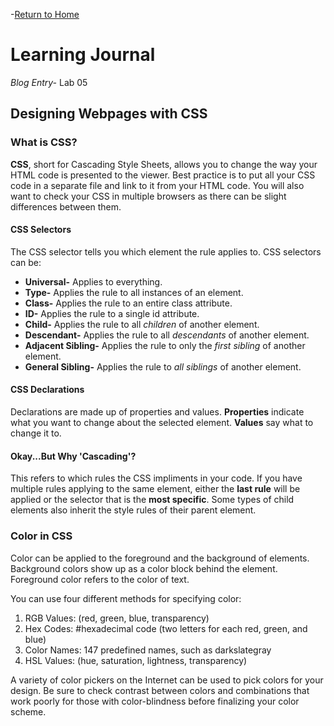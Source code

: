 -[Return to Home](/README.md)

# Learning Journal
*Blog Entry-* Lab 05

## Designing Webpages with CSS

### What is CSS?
**CSS**, short for Cascading Style Sheets, allows you to change the way your HTML code is presented to the viewer.  Best practice is to put all your CSS code in a separate file and link to it from your HTML code.  You will also want to check your CSS in multiple browsers as there can be slight differences between them.

#### CSS Selectors
The CSS selector tells you which element the rule applies to.  CSS selectors can be:

- **Universal-** Applies to everything.
- **Type-** Applies the rule to all instances of an element.
- **Class-** Applies the rule to an entire class attribute.
- **ID-** Applies the rule to a single id attribute.
- **Child-** Applies the rule to all *children* of another element.
- **Descendant-** Applies the rule to all *descendants* of another element.
- **Adjacent Sibling-** Applies the rule to only the *first sibling* of another element.
- **General Sibling-** Applies the rule to *all siblings* of another element.

#### CSS Declarations
Declarations are made up of properties and values. **Properties** indicate what you want to change about the selected element.  **Values** say what to change it to.

#### Okay...But Why 'Cascading'?
This refers to which rules the CSS impliments in your code.  If you have multiple rules applying to the same element, either the **last rule** will be applied or the selector that is the **most specific**. Some types of child elements also inherit the style rules of their parent element.

### Color in CSS
Color can be applied to the foreground and the background of elements.  Background colors show up as a color block behind the element.  Foreground color refers to the color of text.

You can use four different methods for specifying color:
1. RGB Values: (red, green, blue, transparency)
2. Hex Codes: #hexadecimal code (two letters for each red, green, and blue)
3. Color Names: 147 predefined names, such as darkslategray
4. HSL Values: (hue, saturation, lightness, transparency)

A variety of color pickers on the Internet can be used to pick colors for your design.  Be sure to check contrast between colors and combinations that work poorly for those with color-blindness before finalizing your color scheme.